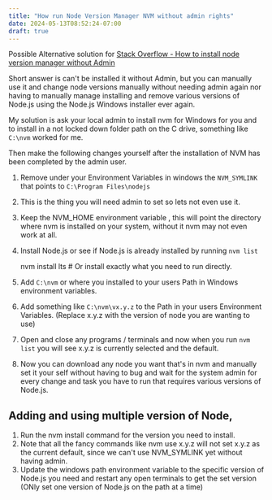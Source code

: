```yaml
---
title: "How run Node Version Manager NVM without admin rights"
date: 2024-05-13T08:52:24-07:00
draft: true
---
```


Possible Alternative solution for [Stack Overflow - How to install node version manager without Admin](https://stackoverflow.com/questions/52208160/how-to-install-node-version-managernvm-without-admin-rights)

Short answer is can't be installed it without Admin, but you can manually use it and change node versions manually 
without needing admin again nor having to manually manage installing and remove various versions of Node.js using the 
Node.js Windows installer ever again. 

My solution is ask your local admin to install nvm for Windows for you and to install in a not locked down folder path 
on the C drive, something like `C:\nvm` worked for me.

Then make the following changes yourself after the installation of NVM has been completed by the admin user.

1. Remove under your Environment Variables in windows the  `NVM_SYMLINK` that points to `C:\Program Files\nodejs`   
2. This is the thing you will need admin to set so lets not even use it.

3. Keep the NVM_HOME environment variable , this will point the directory where nvm is installed on your system, 
without it nvm may not even work at all.

5. Install Node.js or see if  Node.js is already installed by running `nvm list`
    
    nvm install lts # Or install exactly what you need to run directly. 

5. Add `C:\nvm` or where you installed to your users Path in Windows environment variables.

6. Add something like `C:\nvm\vx.y.z` to the Path in your users Environment Variables.  (Replace x.y.z with the version of node you are wanting to use)

7. Open and close any programs / terminals and now when you run `nvm list` you will see x.y.z  is currently selected and the default.

8. Now you can download any node you want that's in nvm and manually set it your self without having to bug and wait for 
the system admin for every change and task you have to run that requires various versions of Node.js. 

## Adding and using multiple version of Node, 
1. Run the nvm install command for the version you need to install. 
2. Note that all the fancy commands like nvm use x.y.z will not set x.y.z as the current default, since we can't use NVM_SYMLINK yet without having admin.
3. Update the windows path environment variable to the specific version of Node.js you need and restart any open 
terminals to get the set version (ONly set one version of Node.js on the path at a time)



 
